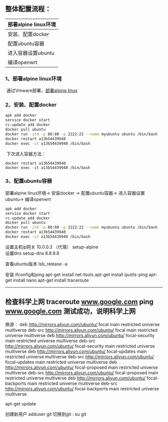 ## 整体配置流程：

| 部署alpine linux环境 |
| -------------------- |
| 安装、配置docker     |
| 配置ubuntu容器       |
| 进入容器设置ubuntu   |
| 编译openwrt          |

### 1、部署alpine linux环境

​	通过Vmware部署，[部署alpine linux](https://lpvs.com/How-to-install-Awall-on-Alpine-Linux/)

### 2、安装、配置docker 

```bash
apk add docker
service docker start
rc-update add docker 
docker pull ubuntu
docker run -itd -p 80:80 -p 2222:22 --name myubuntu ubuntu /bin/bash 
docker restart a13b54439940 
docker exec -it a13b54439940 /bin/bash
```

​	下次进入容器方法：	

```
docker restart a13b54439940 
docker exec -it a13b54439940 /bin/bash
```

### 3、配置ubuntu容器

部署alpine linux环境→ 安装docker → 配置ubuntu容器→ 进入容器设置ubuntu→ 编译openwrt



```bash
apk add docker
service docker start
rc-update add docker 
docker pull ubuntu
docker run -itd -p 80:80 -p 2222:22 --name myubuntu ubuntu /bin/bash 
docker restart a13b54439940 
docker exec -it a13b54439940 /bin/bash
```

设置主机ip网关 10.0.0.3 （代理） setup-alpine    
设置dns  setup-dns   8.8.8.8


查看ubuntu版本 lsb_release -a


安装 ifconfig和ping
apt-get install net-tools
apt-get install iputils-ping
apt-get install nano
apt-get install traceroute

-------------------------
检查科学上网
traceroute www.google.com
ping www.google.com
测试成功，说明科学上网
---------------------------



换源：
deb http://mirrors.aliyun.com/ubuntu/ focal main restricted universe multiverse
deb-src http://mirrors.aliyun.com/ubuntu/ focal main restricted universe multiverse
deb http://mirrors.aliyun.com/ubuntu/ focal-security main restricted universe multiverse
deb-src http://mirrors.aliyun.com/ubuntu/ focal-security main restricted universe multiverse
deb http://mirrors.aliyun.com/ubuntu/ focal-updates main restricted universe multiverse
deb-src http://mirrors.aliyun.com/ubuntu/ focal-updates main restricted universe multiverse
deb http://mirrors.aliyun.com/ubuntu/ focal-proposed main restricted universe multiverse
deb-src http://mirrors.aliyun.com/ubuntu/ focal-proposed main restricted universe multiverse
deb http://mirrors.aliyun.com/ubuntu/ focal-backports main restricted universe multiverse
deb-src http://mirrors.aliyun.com/ubuntu/ focal-backports main restricted universe multiverse

apt-get update



创建新用户 adduser git
切换到git   :  su git